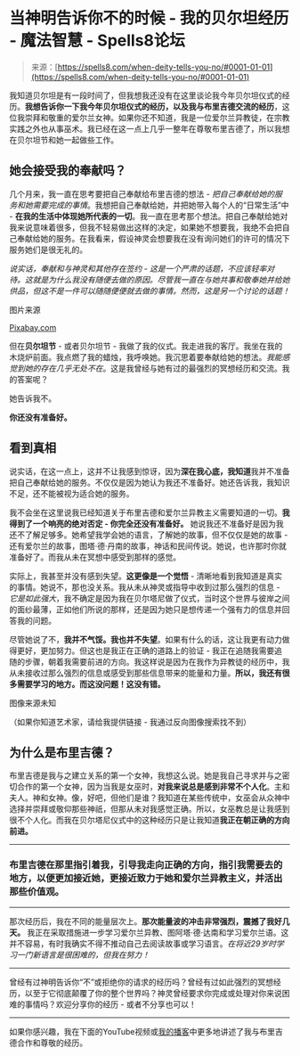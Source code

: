 <!--yml

category: 未分类

date: 2024-06-12 19:57:40

-->

# 当神明告诉你不的时候 - 我的贝尔坦经历 - 魔法智慧 - Spells8论坛

> 来源：[https://spells8.com/when-deity-tells-you-no/#0001-01-01](https://spells8.com/when-deity-tells-you-no/#0001-01-01)

我知道贝尔坦是有一段时间了，但我想我还没有在这里谈论我今年贝尔坦仪式的经历。**我想告诉你一下我今年贝尔坦仪式的经历，以及我与布里吉德交流的经历**，这位我崇拜和敬重的爱尔兰女神。如果你还不知道，我是一位爱尔兰异教徒，在宗教实践之外也从事巫术。我已经在这一点上几乎一整年在尊敬布里吉德了，所以我想在贝尔坦节和她一起做些工作。

## 她会接受我的奉献吗？

几个月来，我一直在思考要把自己奉献给布里吉德的想法 - *把自己奉献给她的服务和她需要完成的事情*。我想把自己奉献给她，并把她带入每个人的“日常生活”中 - **在我的生活中体现她所代表的一切**。我一直在思考那个想法。把自己奉献给她对我来说意味着很多，但我不轻易做出这样的决定，如果她不想要我，我绝不会把自己奉献给她的服务。在我看来，假设神灵会想要我在没有询问她们的许可的情况下服务她们是很无礼的。

*说实话，奉献和与神灵和其他存在签约 - 这是一个严肃的话题，不应该轻率对待。这就是为什么我没有随便去做的原因。尽管我一直在与她共事和敬奉她并给她供品，但这不是一件可以随随便便就去做的事情。然而，这是另一个讨论的话题！*

图片来源

[Pixabay.com](http://Pixabay.com)

但在**贝尔坦节** - 或者贝尔坦节 - 我做了我的仪式。我走进我的客厅。我坐在我的木烧炉前面。我点燃了我的蜡烛，我呼唤她。我沉思着要奉献给她的想法。*我能感觉到她的存在几乎无处不在*。这是我曾经与她有过的最强烈的冥想经历和交流。我的答案呢？

她告诉我不。

**你还没有准备好。**

## 看到真相

说实话，在这一点上，这并不让我感到惊讶，因为**深在我心底，我知道**我并不准备把自己奉献给她的服务。不仅仅是因为她认为我还不准备好。她还告诉我，我知识不足，还不能被视为适合她的服务。

我不会坐在这里说我已经知道关于布里吉德和爱尔兰异教主义需要知道的一切。**我得到了一个响亮的绝对否定 - 你完全还没有准备好。** 她说我还不准备好是因为我还不了解足够多。她希望我学会她的语言，了解她的故事，但不仅仅是她的故事 - 还有爱尔兰的故事，图塔·德·丹南的故事，神话和民间传说。她说，也许那时你就准备好了。而我从未在冥想中感受到那样的感觉。

实际上，我甚至并没有感到失望。**这更像是一个觉悟** - 清晰地看到我知道是真实的事情。她说不，那也没关系。我从未从神灵或指导中收到过那么强烈的信息 - *它是如此强大*，我不确定是因为我在贝尔塔尼做了仪式，当时这个世界与彼岸之间的面纱最薄，正如他们所说的那样，还是因为她只是想传递一个强有力的信息并回答我的问题。

尽管她说了不，**我并不气馁。我也并不失望**。如果有什么的话，这让我更有动力做得更好，更加努力。但这也是我正在正确的道路上的验证 - 我正在追随我需要追随的步骤，朝着我需要前进的方向。我这样说是因为在我作为异教徒的经历中，我从未接收过那么强烈的信息或感受到那些信息带来的能量和力量。**所以，我还有很多需要学习的地方。而这没问题！这没有错。**

图像来源未知

（如果你知道艺术家，请给我提供链接 - 我通过反向图像搜索找不到）

## 为什么是布里吉德？

布里吉德是我与之建立关系的第一个女神，我想这么说。她是我自己寻求并与之密切合作的第一个女神，因为当我是女巫时，**对我来说总是感到非常不个人化**。主和夫人。神和女神。像，好吧，但他们是谁？我知道在某些传统中，女巫会从众神中选择并崇拜或敬仰那些神祇，但那从未对我感觉正确。所以，女巫教总是让我感到很不个人化。而我在贝尔塔尼仪式中的这种经历只是让我知道**我正在朝正确的方向前进。**

* * *

### 布里吉德在那里指引着我，引导我走向正确的方向，指引我需要去的地方，以便更加接近她，更接近致力于她和爱尔兰异教主义，并活出那些价值观。

* * *

那次经历后，我在不同的能量层次上。**那次能量波的冲击非常强烈，震撼了我好几天。** 我正在采取措施进一步学习爱尔兰异教、图阿塔·德·达南和学习爱尔兰语。这并不容易，有时我确实不得不推动自己去阅读故事或学习语言。*在将近29岁时学习一门新语言是很困难的，但我在努力！*

* * *

曾经有过神明告诉你“不”或拒绝你的请求的经历吗？曾经有过如此强烈的冥想经历，以至于它彻底颠覆了你的整个世界吗？神灵曾经要求你完成或处理对你来说困难的事情吗？欢迎分享你的经历 - 或者不分享也可以！

* * *

如果你感兴趣，我在下面的YouTube视频或[我的播客](https://www.roundthecauldron.com/2020/05/11/episode-66-personal-deity-experiences-working-with-brighid/)中更多地讲述了我与布里吉德合作和尊敬的经历。
